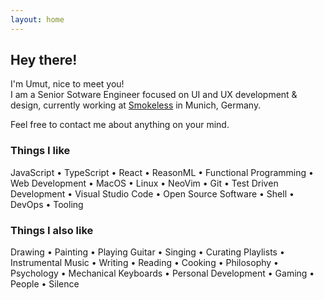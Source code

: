 ```yaml
---
layout: home
---
```


## Hey there!

I'm Umut, nice to meet you!  
I am a Senior Sotware Engineer focused on UI and UX development & design,
currently working at [Smokeless](https://smokeless.world) in Munich, Germany.

Feel free to contact me about anything on your mind.

### Things I like

JavaScript •
TypeScript •
React •
ReasonML •
Functional Programming •
Web Development •
MacOS •
Linux •
NeoVim •
Git •
Test Driven Development •
Visual Studio Code •
Open Source Software •
Shell •
DevOps •
Tooling

### Things I also like

Drawing •
Painting •
Playing Guitar •
Singing •
Curating Playlists •
Instrumental Music •
Writing •
Reading •
Cooking •
Philosophy •
Psychology •
Mechanical Keyboards •
Personal Development •
Gaming •
People •
Silence

